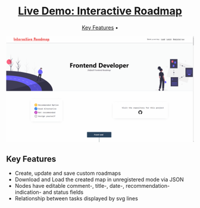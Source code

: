 <h1 align="center">
    <br>
    <a href="https://interactive-roadmap.herokuapp.com/">
    Live Demo: Interactive Roadmap
    </a>
</h1>

<p align="center">
  <a href="#key-features">Key Features</a> •
</p>

![screenshot](https://raw.githubusercontent.com/alexander-braun/interactive-roadmap/master/preview_images/interactive-roadmap.gif)

## Key Features

- Create, update and save custom roadmaps
- Download and Load the created map in unregistered mode via JSON
- Nodes have editable comment-, title-, date-, recommendation-indication- and status fields
- Relationship between tasks displayed by svg lines
